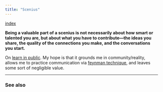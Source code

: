 ```yaml
---
title: "Scenius"
---
```


[index](/.md)


**Being a valuable part of a scenius is not necessarily about how smart or talented you are, but about what you have to contribute—the ideas you share, the quality of the connections you make, and the conversations you start.**

On [learn in public](learn-in-public.md). My hope is that it grounds me in community/reality, allows me to practice communication via [feynman technique](feynman-technique.md), and leaves some sort of negligible value.

-------------
### See also

